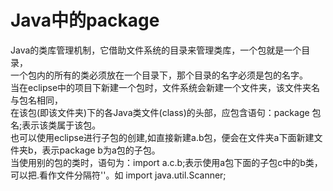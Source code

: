 # Java中的package  
Java的类库管理机制，它借助文件系统的目录来管理类库，一个包就是一个目录，  
一个包内的所有的类必须放在一个目录下，那个目录的名字必须是包的名字。  
当在eclipse中的项目下新建一个包时，文件系统会新建一个文件夹，该文件夹名与包名相同，  
在该包(即该文件夹)下的各Java类文件(class)的头部，应包含语句：package 包名;表示该类属于该包。  
也可以使用eclipse进行子包的创建,如直接新建a.b包，便会在文件夹a下面新建文件夹b，表示package b为a包的子包。  
当使用别的包的类时，语句为：import a.c.b;表示使用a包下面的子包c中的b类，可以把.看作文件分隔符'\'。如 import java.util.Scanner;
